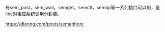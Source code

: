 有sem_post，sem_wail，semget，semctl，semop等一系列接口可以用，是libc对相应系统调用分封装。

https://dlonng.com/posts/semaphore
